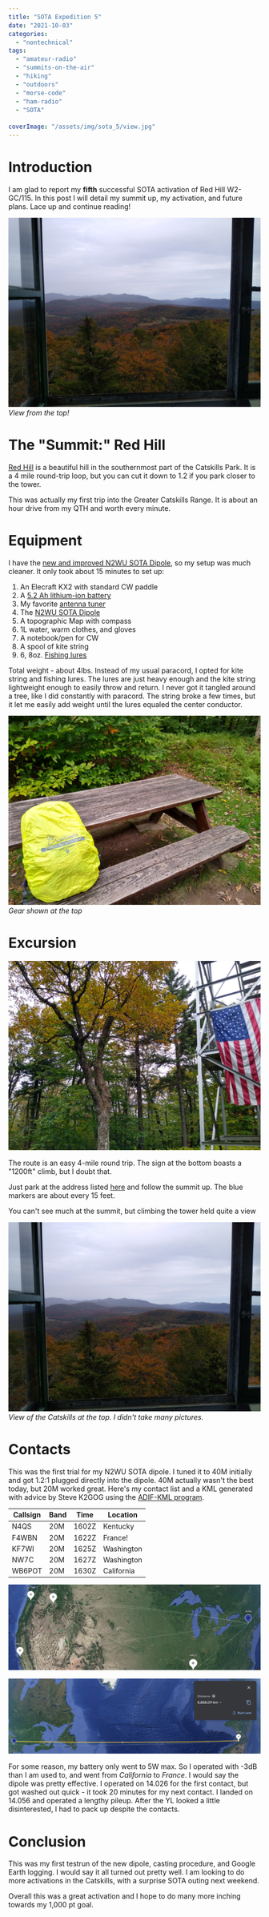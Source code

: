 ```yaml
---
title: "SOTA Expedition 5"
date: "2021-10-03"
categories:
  - "nontechnical"
tags:
  - "amateur-radio"
  - "summits-on-the-air"
  - "hiking"
  - "outdoors"
  - "morse-code"
  - "ham-radio"
  - "SOTA"

coverImage: "/assets/img/sota_5/view.jpg"
---
```

# Introduction

I am glad to report my **fifth** successful SOTA activation of Red Hill W2-GC/115. In this post I will detail my summit up, my activation, and future plans. Lace up and continue reading!

![Title Image](/assets/img/sota_5/view.jpg)
_View from the top!_

# The "Summit:" Red Hill

[Red Hill](https://summits.sota.org.uk/summit/W2/GC-115) is a beautiful hill in the southernmost part of the Catskills Park. It is a 4 mile round-trip loop, but you can cut it down to 1.2 if you park closer to the tower.

This was actually my first trip into the Greater Catskills Range. It is about an hour drive from my QTH and worth every minute.

# Equipment

I have the [new and improved N2WU SOTA Dipole](https://www.n2wu.com/2021-08-01-the-end-all-sota-dipole/), so my setup was much cleaner. It only took about 15 minutes to set up:

1. An Elecraft KX2 with standard CW paddle
2. A [5.2 Ah lithium-ion battery](https://power.tenergy.com/at-tenergy-li-ion-18650-11-1v-5200mah-rechargeable-battery-pack-w-pcb-3s2p-57-72wh-9a-rate/)
3. My favorite [antenna tuner](https://steadynet.com/emtech/zm2-kit-bnc-connectors)
5. The [N2WU SOTA Dipole](https://www.n2wu.com/2021-08-01-the-end-all-sota-dipole/)
6. A topographic Map with compass
7. 1L water, warm clothes, and gloves
8. A notebook/pen for CW
9. A spool of kite string
10. 6, 8oz. [Fishing lures](https://www.amazon.com/FREGITO-Raindrop-Sinkers-Fishing-Weights/dp/B097R4X8PJ/ref=sr_1_9?dchild=1&keywords=lead+fishing+weights&qid=1633300434&sr=8-9)

Total weight - about 4lbs. Instead of my usual paracord, I opted for kite string and fishing lures. The lures are just heavy enough and the kite string lightweight enough to easily throw and return. I never got it tangled around a tree, like I did constantly with paracord. The string broke a few times, but it let me easily add weight until the lures equaled the center conductor.

![Equipment](/assets/img/sota_5/bench.jpg)
_Gear shown at the top_

# Excursion

![Antenna Branch](/assets/img/sota_5/tree.jpg)


The route is an easy 4-mile round trip. The sign at the bottom boasts a "1200ft" climb, but I doubt that.

Just park at the address listed [here](https://catskillsvisitorcenter.org/trail/red-hill-fire-tower-trail/) and follow the summit up. The blue markers are about every 15 feet.

You can't see much at the summit, but climbing the tower held quite a view

![View](/assets/img/sota_5/view.jpg)
_View of the Catskills at the top. I didn't take many pictures._

# Contacts

This was the first trial for my N2WU SOTA dipole. I tuned it to 40M initially and got 1.2:1 plugged directly into the dipole. 40M actually wasn't the best today, but 20M worked great. Here's my contact list and a KML generated with advice by Steve K2GOG using the [ADIF-KML program](https://levinecentral.com/adif2map/).

| Callsign     | Band     | Time | Location |
|--------------|-----------|------------|----|
| N4QS | 20M      | 1602Z | Kentucky |
| F4WBN      | 20M |    1622Z    | France! |
| KF7WI     |   20M       | 1625Z | Washington |
| NW7C      |   20M       | 1627Z | Washington |
| WB6POT    |   20M       | 1630Z | California |

![US Contacts](/assets/img/sota_5/us_map.PNG)

![Worldwide Contacts](/assets/img/sota_5/ww_map.PNG)

For some reason, my battery only went to 5W max. So I operated with -3dB than I am used to, and went from _California_ to _France_. I would say the dipole was pretty effective. I operated on 14.026 for the first contact, but got washed out quick - it took 20 minutes for my next contact. I landed on 14.056 and operated a lengthy pileup. After the YL looked a little disinterested, I had to pack up despite the contacts.


# Conclusion
This was my first testrun of the new dipole, casting procedure, and Google Earth logging. I would say it all turned out pretty well. I am looking to do more activations in the Catskills, with a surprise SOTA outing next weekend.

Overall this was a great activation and I hope to do many more inching towards my 1,000 pt goal.
